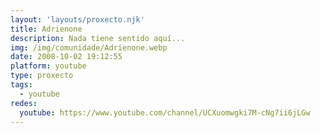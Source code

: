 ```yaml
---
layout: 'layouts/proxecto.njk'
title: Adrienone
description: Nada tiene sentido aquí...
img: /img/comunidade/Adrienone.webp
date: 2008-10-02 19:12:55
platform: youtube
type: proxecto
tags:
  - youtube
redes:
  youtube: https://www.youtube.com/channel/UCXuomwgki7M-cNg7ii6jLGw
---
```

